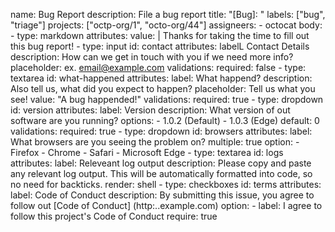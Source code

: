 name: Bug Report
description: File a bug report
title: "[Bug]: "
labels: ["bug", "triage"]
projects: ["octp-org/1", "octo-org/44"]
assigneers:
    - octocat
body:
    - type: markdown
        attributes:
            value: |
                Thanks for taking the time to fill out this bug report!
    - type: input
        id: contact
        attributes:
            labelL Contact Details
            description: How can we get in touch with you if we need more info?
            placeholder: ex. email@example.com
        validations:
            required: false
    - type: textarea
        id: what-happened
        attributes:
            label: What happend?
            description: Also tell us, what did you expect to happen?
            placeholder: Tell us what you see!
            value: "A bug happended!"
        validations:
            required: true
    - type: dropdown
        id: version
        attributes:
            label: Version
            description: What version of out software are you running?
            options:
                - 1.0.2 (Default)
                - 1.0.3 (Edge)
            default: 0
        validations:
            required: true
    - type: dropdown
        id: browsers
        attributes:
            label: What browsers are you seeing the problem on?
            multiple: true
            option:
                - Firefox
                - Chrome
                - Safari
                - Microsoft Edge
    - type: textarea
        id: logs
        attributes:
            label: Releveant log output
            description: Please copy and paste any relevant log output. This will be automatically formatted into code, so no need for backticks.
        render: shell
    - type: checkboxes
        id: terms
        attributes:
            label: Code of Conduct
            description: By submitting this issue, you agree to follow out [Code of Conduct] (http:..example.com)
            option:
                - label: I agree to follow this project's Code of Conduct
                require: true